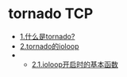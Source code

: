 # tornado TCP

* [1.什么是tornado?](chapter1.md)
* [2.tornado的ioloop](chapter2.md)
* * [2.1.ioloop开启时的基本函数](chapter2-1.md)
